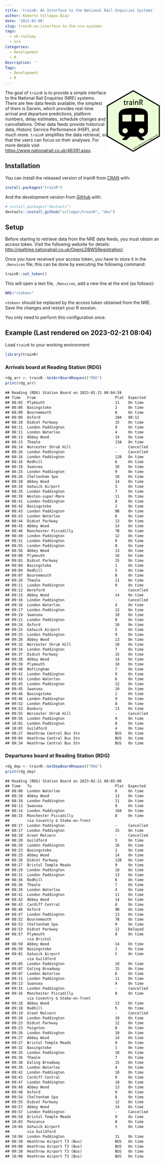 ```yaml
---
title: 'trainR: An Interface to the National Rail Enquiries Systems'
author: Roberto Villegas-Diaz
date: '2021-02-08'
slug: trainR-an-interface-to-the-nre-systems
tags:
  - uk-railway
  - nre
Categories:
  - Development
  - R
Description: ''
Tags:
  - Development
  - R
---
```


<img src="https://raw.githubusercontent.com/villegar/trainR/main/inst/images/logo.png" alt="logo" align="right" height=200px/>

The goal of `trainR` is to provide a simple interface to the 
National Rail Enquiries (NRE) systems. There are few data feeds 
available, the simplest of them is Darwin, which provides real-time 
arrival and departure predictions, platform numbers, delay estimates, 
schedule changes and cancellations. Other data feeds provide historical 
data, Historic Service Performance (HSP), and much more. `trainR` 
simplifies the data retrieval, so that the users can focus on their 
analyses. For more details visit 
https://www.nationalrail.co.uk/46391.aspx.

## Installation

You can install the released version of trainR from [CRAN](https://CRAN.R-project.org) with:

``` r
install.packages("trainR")
```

And the development version from [GitHub](https://github.com/) with:

``` r
# install.packages("devtools")
devtools::install_github("villegar/trainR", "dev")
```

## Setup
Before starting to retrieve data from the NRE data feeds, you must obtain an access token. 
Visit the following website for details: http://realtime.nationalrail.co.uk/OpenLDBWSRegistration/

Once you have received your access token, you have to store it in the `.Renviron` file; this can be 
done by executing the following command:


```r
trainR::set_token()
```

This will open a text file, `.Renviron`, add a new line at the end (as follows):

```bash
NRE="<token>"
```

`<token>` should be replaced by the access token obtained from the NRE. Save the changes and restart 
your R session.

You only need to perform this configuration once.

## Example (Last rendered on 2023-02-21 08:04)

Load `trainR` to your working environment:

```r
library(trainR)
```

### Arrivals board at Reading Station (RDG)


```r
rdg_arr <- trainR::GetArrBoardRequest("RDG")
print(rdg_arr)
```

```
## Reading (RDG) Station Board on 2023-02-21 08:04:59
## Time   From                                    Plat  Expected
## 08:02  Plymouth                                11    On time
## 08:06  Basingstoke                             2     On time
## 08:09  Bournemouth                             8     On time
## 08:09  Oxford                                  10A   08:12
## 08:10  Didcot Parkway                          15    On time
## 08:11  London Paddington                       9     On time
## 08:11  London Waterloo                         4     On time
## 08:13  Abbey Wood                              14    On time
## 08:13  Theale                                  13A   On time
## 08:14  Worcester Shrub Hill                    -     Cancelled
## 08:16  London Paddington                       -     Cancelled
## 08:16  London Paddington                       12B   On time
## 08:16  Redhill                                 6     On time
## 08:18  Swansea                                 10    On time
## 08:25  London Paddington                       9     On time
## 08:26  Cheltenham Spa                          10    On time
## 08:28  Abbey Wood                              14    On time
## 08:34  Gatwick Airport                         5     On time
## 08:35  London Paddington                       7     On time
## 08:39  Weston-super-Mare                       11    On time
## 08:41  London Paddington                       8     On time
## 08:42  Basingstoke                             2     On time
## 08:43  London Paddington                       9B    On time
## 08:43  London Waterloo                         6     On time
## 08:44  Didcot Parkway                          13    On time
## 08:45  Abbey Wood                              14    On time
## 08:46  Manchester Piccadilly                   7B    On time
## 08:49  London Paddington                       12    On time
## 08:51  London Paddington                       9     On time
## 08:55  London Paddington                       8     On time
## 08:56  Abbey Wood                              13    On time
## 09:00  Plymouth                                10    On time
## 09:01  Didcot Parkway                          15    On time
## 09:04  Basingstoke                             1     On time
## 09:04  Redhill                                 5     On time
## 09:07  Bournemouth                             8     On time
## 09:10  Theale                                  11    On time
## 09:11  London Paddington                       9     On time
## 09:12  Hereford                                -     Cancelled
## 09:13  Abbey Wood                              14    On time
## 09:16  London Paddington                       -     Cancelled
## 09:16  London Waterloo                         4     On time
## 09:17  London Paddington                       12    On time
## 09:19  Swansea                                 10    On time
## 09:21  London Paddington                       8     On time
## 09:24  Oxford                                  10    On time
## 09:25  Gatwick Airport                         5     On time
## 09:25  London Paddington                       9     On time
## 09:26  Abbey Wood                              13    On time
## 09:32  Worcester Shrub Hill                    10    On time
## 09:34  London Paddington                       7     On time
## 09:37  Didcot Parkway                          15    On time
## 09:38  Abbey Wood                              14    On time
## 09:39  Plymouth                                10    On time
## 09:40  Nottingham                              7     On time
## 09:41  London Paddington                       9     On time
## 09:43  London Waterloo                         6     On time
## 09:45  London Paddington                       12    On time
## 09:45  Swansea                                 10    On time
## 09:46  Basingstoke                             2     On time
## 09:46  London Paddington                       9     On time
## 09:52  London Paddington                       8     On time
## 09:53  Banbury                                 13    On time
## 09:55  Worcester Shrub Hill                    -     Cancelled
## 09:56  London Paddington                       9     On time
## 10:01  London Paddington                       8     On time
## 10:03  Guildford                               4     On time
## 08:27  Heathrow Central Bus Stn                BUS   On time
## 09:04  Heathrow Central Bus Stn                BUS   On time
## 09:34  Heathrow Central Bus Stn                BUS   On time
```

### Departures board at Reading Station (RDG)


```r
rdg_dep <- trainR::GetDepBoardRequest("RDG")
print(rdg_dep)
```

```
## Reading (RDG) Station Board on 2023-02-21 08:05:06
## Time   To                                      Plat  Expected
## 08:08  London Waterloo                         6     On time
## 08:10  Abbey Wood                              13    On time
## 08:10  London Paddington                       11    On time
## 08:13  Swansea                                 9     On time
## 08:14  London Paddington                       10A   On time
## 08:15  Manchester Piccadilly                   8     On time
##        via Coventry & Stoke-on-Trent           
## 08:17  London Paddington                       -     Cancelled
## 08:17  London Paddington                       15    On time
## 08:19  Great Malvern                           -     Cancelled
## 08:20  Guildford                               5     On time
## 08:20  London Paddington                       10    On time
## 08:23  Basingstoke                             2     On time
## 08:25  Abbey Wood                              14    On time
## 08:26  Didcot Parkway                          12B   On time
## 08:27  Bristol Temple Meads                    9     On time
## 08:29  London Paddington                       10    On time
## 08:31  London Paddington                       13    On time
## 08:36  Redhill                                 6     On time
## 08:36  Theale                                  7     On time
## 08:39  London Waterloo                         4     On time
## 08:41  London Paddington                       11    On time
## 08:42  Abbey Wood                              14    On time
## 08:43  Cardiff Central                         8     On time
## 08:46  Oxford                                  9B    On time
## 08:47  London Paddington                       13    On time
## 08:52  Bournemouth                             7B    On time
## 08:53  Cheltenham Spa                          9     On time
## 08:53  Didcot Parkway                          12    Delayed
## 08:57  Plymouth                                8     On time
##        via Bristol                             
## 08:59  Abbey Wood                              14    On time
## 08:59  Basingstoke                             2     On time
## 09:01  Gatwick Airport                         5     On time
##        via Guildford                           
## 09:05  London Paddington                       10    On time
## 09:07  Ealing Broadway                         15    On time
## 09:07  London Waterloo                         6     On time
## 09:11  London Paddington                       11    On time
## 09:13  Swansea                                 9     On time
## 09:15  London Paddington                       -     Cancelled
## 09:16  Manchester Piccadilly                   8     On time
##        via Coventry & Stoke-on-Trent           
## 09:18  Abbey Wood                              13    On time
## 09:18  Redhill                                 5     On time
## 09:19  Great Malvern                           -     Cancelled
## 09:20  London Paddington                       10    On time
## 09:23  Didcot Parkway                          12    On time
## 09:23  Paignton                                8     On time
## 09:26  London Paddington                       10    On time
## 09:27  Abbey Wood                              14    On time
## 09:27  Bristol Temple Meads                    9     On time
## 09:32  Basingstoke                             1     On time
## 09:35  London Paddington                       10    On time
## 09:36  Theale                                  7     On time
## 09:38  Ealing Broadway                         15    On time
## 09:39  London Waterloo                         4     On time
## 09:42  London Paddington                       10    On time
## 09:43  Cardiff Central                         9     On time
## 09:47  London Paddington                       10    On time
## 09:48  Abbey Wood                              13    On time
## 09:48  Oxford                                  9     On time
## 09:54  Cheltenham Spa                          8     On time
## 09:55  Didcot Parkway                          12    On time
## 09:57  Abbey Wood                              14    On time
## 09:57  London Paddington                       -     Cancelled
## 09:58  Bristol Temple Meads                    9     On time
## 10:03  Penzance                                8     On time
## 10:04  Gatwick Airport                         5     On time
##        via Guildford                           
## 10:04  London Paddington                       11    On time
## 08:30  Heathrow Airport T3 (Bus)               BUS   On time
## 09:00  Heathrow Airport T3 (Bus)               BUS   On time
## 09:30  Heathrow Airport T3 (Bus)               BUS   On time
## 10:00  Heathrow Airport T3 (Bus)               BUS   On time
```
